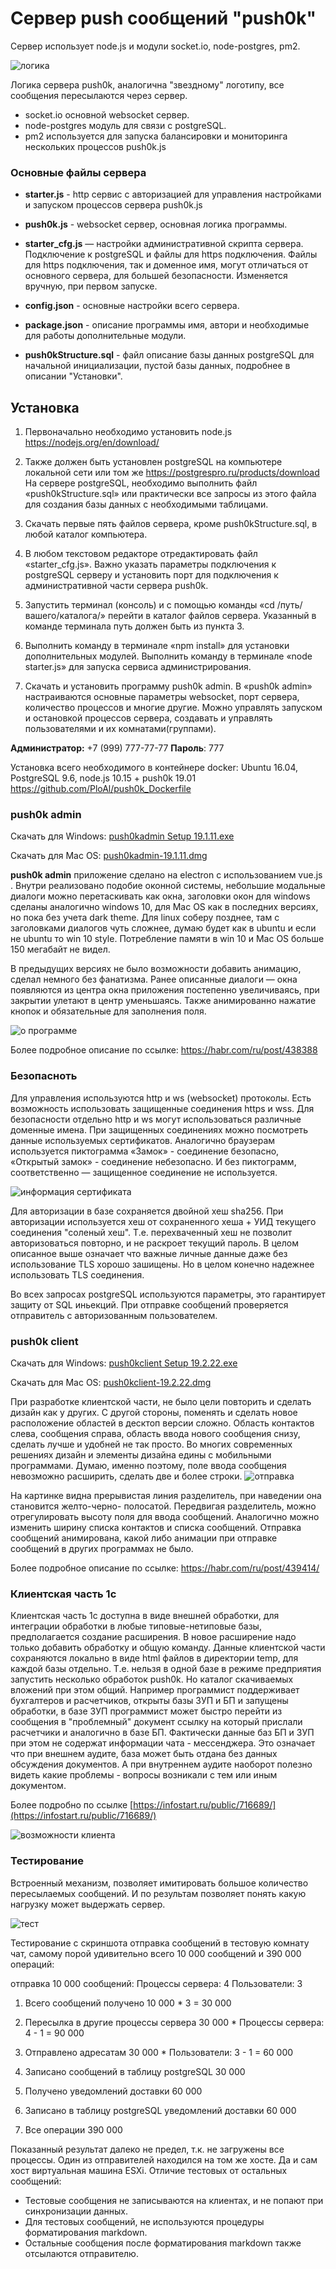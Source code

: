 ﻿# Сервер push сообщений "push0k"

Сервер использует node.js и модули socket.io, node-postgres, pm2.

![логика](images/logic.png)

Логика сервера push0k, аналогична "звездному" логотипу, все сообщения пересылаются через сервер. 
* socket.io основной websocket сервер. 
* node-postgres модуль для связи с postgreSQL.
* pm2 используется для запуска балансировки и мониторинга нескольких процессов push0k.js

### Основные файлы сервера

*  **starter.js** - http сервис с авторизацией для управления настройками и запуском процессов сервера push0k.js

* **push0k.js** - websocket сервер, основная логика программы.

* **starter_cfg.js** — настройки административной скрипта сервера. Подключение к postgreSQL и файлы для https подключения. Файлы для https подключения, так и доменное имя, могут отличаться от основного сервера, для большей безопасности. Изменяется вручную, при первом запуске.

* **config.json** - основные настройки всего сервера.

* **package.json** - описание программы имя, автори и необходимые для работы дополнительные модули.

* **push0kStructure.sql** - файл описание базы данных postgreSQL для начальной инициализации, пустой базы данных, подробнее в описании "Установки".

## Установка

1. Первоначально необходимо установить node.js https://nodejs.org/en/download/

2. Также должен быть установлен postgreSQL на компьютере локальной сети или том же https://postgrespro.ru/products/download
На сервере postgreSQL, необходимо выполнить файл «push0kStructure.sql» или практически все запросы из этого файла для создания базы данных с необходимыми таблицами.

3. Скачать первые пять файлов сервера, кроме push0kStructure.sql, в любой каталог компьютера.

4. В любом текстовом редакторе отредактировать файл «starter_cfg.js». Важно  указать параметры подключения к postgreSQL серверу и установить порт для подключения к административной части сервера push0k. 

5. Запустить терминал (консоль) и с помощью команды «cd /путь/вашего/каталога/» перейти в каталог файлов сервера. Указанный в команде терминала путь должен быть из пункта 3.

6. Выполнить команду в терминале «npm install» для установки дополнительных модулей.
Выполнить команду в терминале «node starter.js» для запуска сервиса  администрирования.

7. Скачать и установить программу push0k admin. В «push0k admin» настраиваются основные параметры websocket, порт сервера, количество процессов и многие другие. Можно управлять запуском и остановкой процессов сервера, создавать и управлять пользователями и их комнатами(группами). 

**Администратор:** +7 (999) 777-77-77 
**Пароль**: 777

Установка всего необходимого в контейнере docker: Ubuntu 16.04, PostgreSQL 9.6, node.js 10.15 + push0k 19.01 https://github.com/PloAl/push0k_Dockerfile

### push0k admin
Скачать для Windows: [push0kadmin Setup 19.1.11.exe](https://yadi.sk/d/Jw675Octd4w3DA)

Скачать для Mac OS: [push0kadmin-19.1.11.dmg](https://yadi.sk/d/q8EsRIm-FxL_Ww)

**push0k admin** приложение сделано на electron с использованием vue.js . Внутри реализовано подобие оконной системы, небольшие модальные диалоги можно перетаскивать как окна, заголовки окон для windows сделаны аналогично windows 10, для Mac OS как в последних версиях, но пока без учета dark theme. Для linux соберу позднее, там с заголовками диалогов чуть сложнее, думаю будет как в ubuntu и если не ubuntu то win 10 style. Потребление памяти в win 10 и Mac OS больше 150 мегабайт не видел.

В предыдущих версиях не было возможности добавить анимацию, сделал немного без фанатизма. Ранее описанные диалоги — окна появляются из центра окна приложения постепенно увеличиваясь, при закрытии улетают в центр уменьшаясь. Также анимированно нажатие кнопок и обязательные для заполнения поля.

![о программе](images/about.gif)

Более подробное описание по ссылке: https://habr.com/ru/post/438388
  
### Безопасноть
Для управления используются http и ws (websocket) протоколы. Есть возможность использовать защищенные соединения https и wss. Для безопасности отдельно http и ws могут использоваться различные доменные имена. При защищенных соединениях можно посмотреть данные используемых сертификатов. Аналогично браузерам используется пиктограмма «Замок» - соединение безопасно, «Открытый замок» - соединение небезопасно. И без пиктограмм, соответственно — защищенное соединение не используется.

![информация сертификата](images/certInfo.PNG)

Для авторизации в базе сохраняется двойной хеш sha256. При авторизации используется хеш от сохраненного хеша + УИД текущего соединения "соленый хеш".
Т.е. перехваченный хеш не позволит авторизоваться повторно, и не раскроет текущий пароль.
В целом описанное выше означает что важные личные данные даже без использование TLS хорошо зашищены.
Но в целом конечно надежнее использовать TLS соединения.

Во всех запросах postgreSQL используются параметры, это гарантирует защиту от SQL иньекций.
При отправке сообщений проверяется отправитель с авторизованным пользователем.

### push0k client

Скачать для Windows: [push0kclient Setup 19.2.22.exe](https://yadi.sk/d/rJZzq_4-ka-zlg)

Скачать для Mac OS: [push0kclient-19.2.22.dmg](https://yadi.sk/d/Oojb4wJN6IAfcw)

При разработке клиентской части, не было цели повторить и сделать дизайн как у других.
С другой стороны, поменять и сделать новое расположение областей в десктоп версии сложно. Область контактов слева, сообщения справа, область ввода нового сообщения снизу, сделать лучше и удобней не так просто. Во многих современных решениях дизайн и элементы дизайна едины с мобильными программами. Думаю, именно поэтому, поле ввода сообщения невозможно расширить, сделать две и более строки.
![отправка](images/sending.gif)

На картинке видна прерывистая линия разделитель, при наведении она становится желто-черно- полосатой. Передвигая разделитель, можно отрегулировать высоту поля для ввода сообщений. 
Аналогично можно изменить ширину списка контактов и списка сообщений. 
Отправка сообщений анимирована, какой либо анимации при отправке сообщений в других программах не было.

Более подробное описание по ссылке: https://habr.com/ru/post/439414/

### Клиентская часть 1с
Клиентская часть 1с доступна в виде внешней обработки, для интеграции обработки в любые типовые-нетиповые базы, предполагается создание расширения. В новое расширение надо только добавить обработку и общую команду. Данные клиентской части сохраняются локально в виде html файлов в директории temp, для каждой базы отдельно. Т.е. нельзя в одной базе в режиме предприятия запустить несколько обработок push0k. Но каталог скачиваемых вложений при этом общий. Например программист поддерживает бухгалтеров и расчетчиков, открыты базы ЗУП и БП и запущены обработки, в базе ЗУП программист может быстро перейти из сообщения в "проблемный" документ ссылку на который прислали расчетчики и аналогично в базе БП. Фактически данные баз БП и ЗУП при этом не содержат информации чата - мессенджера. Это означает что при внешнем аудите, база может быть отдана без данных обсуждения документов. А при внутреннем аудите наоборот полезно видеть какие проблемы - вопросы возникали с тем или иным документом.

Более подробно по ссылке [https://infostart.ru/public/716689/](https://infostart.ru/public/716689/)

![возможности клиента](images/client1805.gif)

### Тестирование
Встроенный механизм, позволяет имитировать большое количество пересылаемых сообщений. И по результам позволяет понять какую нагрузку может выдержать сервер.

![тест](images/serverTest.PNG)

Тестирование с скриншота отправка сообщений в тестовую комнату чат, самому порой удивительно всего 10 000 сообщений и 390 000 операций: 

отправка 10 000 сообщений: Процессы сервера: 4 Пользователи: 3

1. Всего сообщений получено 10 000 * 3 = 30 000

2. Пересылка в другие процессы сервера 30 000 *  Процессы сервера: 4 - 1 = 90 000

3. Отправлено адресатам  30 000 *  Пользователи: 3 - 1 = 60 000

4. Записано сообщений в таблицу postgreSQL 30 000

5. Получено уведомлений доставки 60 000

6. Записано в таблицу postgreSQL уведомлений доставки 60 000

7. Все операции 390 000

Показанный результат далеко не предел, т.к. не загружены все процессы. Один из отправителей находился на том же хосте. Да и сам хост виртуальная машина ESXi. 
Отличие тестовых от остальных сообщений:
* Тестовые сообщения не записываются на клиентах, и не попают при синхронизации данных.
* Для тестовых сообщений, не используются процедуры форматирования markdown. 
* Остальные сообщения после форматирования markdown также отсылаются отправителю.  